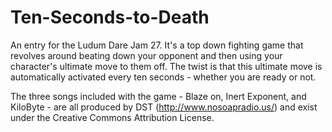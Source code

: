 Ten-Seconds-to-Death
====================

An entry for the Ludum Dare Jam 27. It's a top down fighting game that revolves
around beating down your opponent and then using your character's ultimate move
to them off. The twist is that this ultimate move is automatically activated
every ten seconds - whether you are ready or not.

The three songs included with the game - Blaze on, Inert Exponent, and KiloByte -
are all produced by DST (http://www.nosoapradio.us/) and exist under the
Creative Commons Attribution License.
